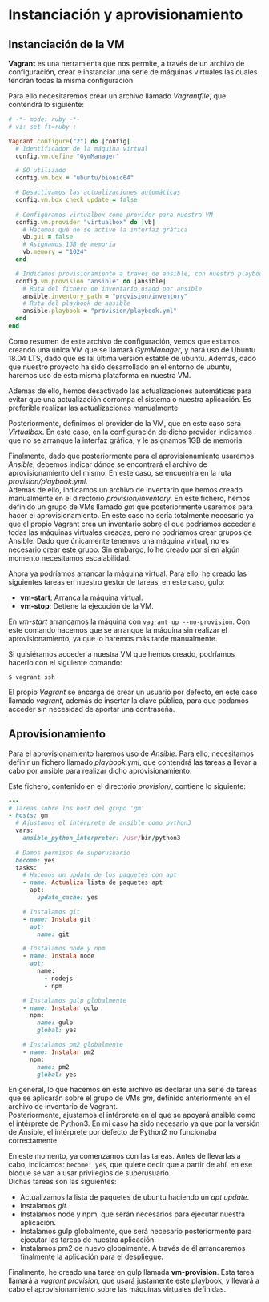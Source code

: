 # Instanciación y aprovisionamiento

## Instanciación de la VM

**Vagrant** es una herramienta que nos permite, a través de un archivo de configuración, crear e instanciar una serie de máquinas virtuales las cuales tendrán todas la misma configuración.

Para ello necesitaremos crear un archivo llamado *Vagrantfile*, que contendrá lo siguiente:

~~~ruby
# -*- mode: ruby -*-
# vi: set ft=ruby :

Vagrant.configure("2") do |config|
  # Identificador de la máquina virtual
  config.vm.define "GymManager"

  # SO utilizado
  config.vm.box = "ubuntu/bionic64"

  # Desactivamos las actualizaciones automáticas
  config.vm.box_check_update = false
  
  # Configuramos virtualbox como provider para nuestra VM
  config.vm.provider "virtualbox" do |vb|
    # Hacemos que no se active la interfaz gráfica
    vb.gui = false
    # Asignamos 1GB de memoria
    vb.memory = "1024"
  end

  # Indicamos provisionamiento a traves de ansible, con nuestro playbook
  config.vm.provision "ansible" do |ansible|
    # Ruta del fichero de inventario usado por ansible
    ansible.inventory_path = "provision/inventory"
    # Ruta del playbook de ansible
    ansible.playbook = "provision/playbook.yml"
  end
end
~~~

Como resumen de este archivo de configuración, vemos que estamos creando una única VM que se llamará *GymManager*, y hará uso de Ubuntu 18.04 LTS, dado que es lal última versión estable de ubuntu. Además, dado que nuestro proyecto ha sido desarrollado en el entorno de ubuntu, haremos uso de esta misma plataforma en nuestra VM.

Además de ello, hemos desactivado las actualizaciones automáticas para evitar que una actualización corrompa el sistema o nuestra aplicación. Es preferible realizar las actualizaciones manualmente.

Posteriormente, definimos el provider de la VM, que en este caso será *Virtualbox*. En este caso, en la configuración de dicho provider indicamos que no se arranque la interfaz gráfica, y le asignamos 1GB de memoria.

Finalmente, dado que posteriormente para el aprovisionamiento usaremos *Ansible*, debemos indicar dónde se encontrará el archivo de aprovisionamiento del mismo. En este caso, se encuentra en la ruta *provision/playbook.yml*.  
Además de ello, indicamos un archivo de inventario que hemos creado manualmente en el directorio *provision/inventory*. En este fichero, hemos definido un grupo de VMs llamado *gm* que posteriormente usaremos para hacer el aprovisionamiento. En este caso no sería totalmente necesario ya que el propio Vagrant crea un inventario sobre el que podríamos acceder a todas las máquinas virtuales creadas, pero no podríamos crear grupos de Ansible. Dado que únicamente tenemos una máquina virtual, no es necesario crear este grupo. Sin embargo, lo he creado por si en algún momento necesitamos escalabilidad.

Ahora ya podríamos arrancar la máquina virtual. Para ello, he creado las siguientes tareas en nuestro gestor de tareas, en este caso, gulp:

- **vm-start**: Arranca la máquina virtual.
- **vm-stop**: Detiene la ejecución de la VM.

En *vm-start* arrancamos la máquina con ```vagrant up --no-provision```. Con este comando hacemos que se arranque la máquina sin realizar el aprovisionamiento, ya que lo haremos más tarde manualmente.

Si quisiéramos acceder a nuestra VM que hemos creado, podríamos hacerlo con el siguiente comando:

    $ vagrant ssh

El propio *Vagrant* se encarga de crear un usuario por defecto, en este caso llamado *vagrant*, además de insertar la clave pública, para que podamos acceder sin necesidad de aportar una contraseña.

## Aprovisionamiento

Para el aprovisionamiento haremos uso de *Ansible*. Para ello, necesitamos definir un fichero llamado *playbook.yml*, que contendrá las tareas a llevar a cabo por ansible para realizar dicho aprovisionamiento.

Este fichero, contenido en el directorio *provision/*, contiene lo siguiente:

~~~ruby
---
# Tareas sobre los host del grupo 'gm'
- hosts: gm
  # Ajustamos el intérprete de ansible como python3
  vars:
    ansible_python_interpreter: /usr/bin/python3
  
  # Damos permisos de superusuario
  become: yes
  tasks:
    # Hacemos un update de los paquetes con apt
    - name: Actualiza lista de paquetes apt
      apt:
        update_cache: yes

    # Instalamos git
    - name: Instala git
      apt: 
        name: git

    # Instalamos node y npm
    - name: Instala node
      apt: 
        name:
          - nodejs
          - npm

    # Instalamos gulp globalmente
    - name: Instalar gulp
      npm:
        name: gulp
        global: yes

    # Instalamos pm2 globalmente
    - name: Instalar pm2
      npm:
        name: pm2
        global: yes
~~~

En general, lo que hacemos en este archivo es declarar una serie de tareas que se aplicarán sobre el grupo de VMs *gm*, definido anteriormente en el archivo de inventario de Vagrant.  
Posteriormente, ajustamos el intérprete en el que se apoyará ansible como el intérprete de Python3. En mi caso ha sido necesario ya que por la versión de Ansible, el intérprete por defecto de Python2 no funcionaba correctamente.

En este momento, ya comenzamos con las tareas. Antes de llevarlas a cabo, indicamos: ```become: yes```, que quiere decir que a partir de ahí, en ese bloque se van a usar privilegios de superusuario.  
Dichas tareas son las siguientes:

- Actualizamos la lista de paquetes de ubuntu haciendo un *apt update*.
- Instalamos *git*.
- Instalamos node y npm, que serán necesarios para ejecutar nuestra aplicación.
- Instalamos gulp globalmente, que será necesario posteriormente para ejecutar las tareas de nuestra aplicación.
- Instalamos pm2 de nuevo globalmente. A través de él arrancaremos finalmente la aplicación para el despliegue.

Finalmente, he creado una tarea en gulp llamada **vm-provision**. Esta tarea llamará a *vagrant provision*, que usará justamente este playbook, y llevará a cabo el aprovisionamiento sobre las máquinas virtuales definidas.